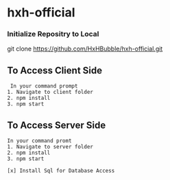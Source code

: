 # hxh-official

### Initialize Repositry to Local

git clone https://github.com/HxHBubble/hxh-official.git

## To Access Client Side 
```
 In your command prompt
1. Navigate to client folder
2. npm install
3. npm start  
```
## To Access Server Side
```
In your command promt
1. Navigate to server folder
2. npm install
3. npm start

[x] Install Sql for Database Access
```

